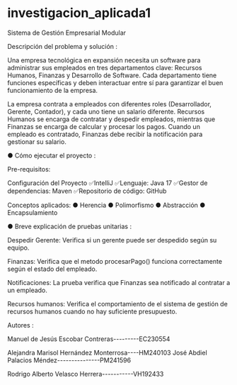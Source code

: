 # investigacion_aplicada1

Sistema de Gestión Empresarial Modular

Descripción del problema y solución :

Una empresa tecnológica en expansión necesita un software para administrar sus empleados en tres departamentos clave: Recursos Humanos, Finanzas y Desarrollo de Software. Cada departamento tiene funciones específicas y deben interactuar entre sí para garantizar el buen funcionamiento de la empresa. 

La empresa contrata a empleados con diferentes roles (Desarrollador, Gerente, Contador), y cada uno tiene un salario diferente. Recursos Humanos se encarga de contratar y despedir empleados, mientras que Finanzas se encarga de calcular y procesar los pagos. Cuando un empleado es contratado, Finanzas debe recibir la 
notificación para gestionar su salario.

● Cómo ejecutar el proyecto :

Pre-requisitos: 

Configuración del Proyecto 
✅IntelliJ 
✅Lenguaje: Java 17 
✅Gestor de dependencias: Maven 
✅Repositorio de código: GitHub

Conceptos aplicados: 
● Herencia 
● Polimorfismo 
● Abstracción 
● Encapsulamiento


● Breve explicación de pruebas unitarias :

Despedir Gerente: Verifica si un gerente puede ser despedido según su equipo.

Finanzas: Verifica que el metodo procesarPago() funciona correctamente según el estado del empleado.

Notificaciones: La prueba verifica que Finanzas sea notificado al contratar a un empleado. 

Recursos humanos: Verifica el comportamiento de el sistema de gestión de recursos humanos cuando no hay suficiente presupuesto.


Autores :

Manuel de Jesús Escobar Contreras---------EC230554

Alejandra Marisol Hernández Monterrosa----HM240103
José Abdiel Palacios Méndez---------------PM241596

Rodrigo Alberto Velasco Herrera-----------VH192433
